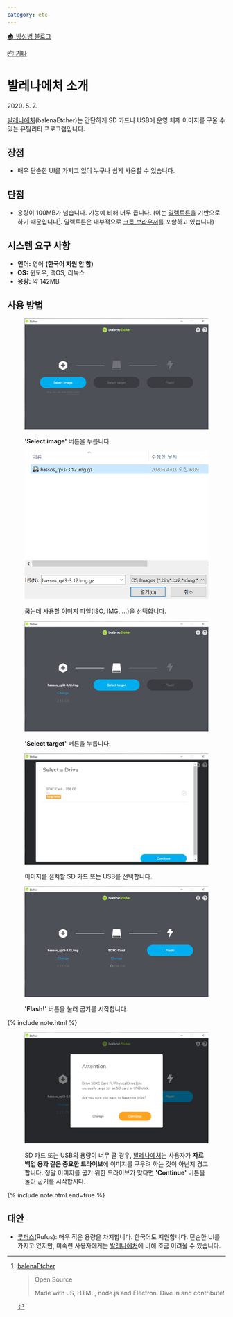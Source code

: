 ```yaml
---
category: etc
---
```


[🏠 방성범 블로그](/README.md)

[📦 기타](/etc.md)

# 발레나에처 소개

<time id="published" datetime="2020-05-07">2020. 5. 7.</time>

[발레나에처]\(balenaEtcher)는 간단하게 SD 카드나 USB에 운영 체제 이미지를 구울 수 있는 유틸리티 프로그램입니다.

[발레나에처]: https://www.balena.io/etcher/

## 장점

- 매우 단순한 UI를 가지고 있어 누구나 쉽게 사용할 수 있습니다.

## 단점

- 용량이 100MB가 넘습니다. 기능에 비해 너무 큽니다. (이는 [일렉트론](https://www.electronjs.org/)을 기반으로 하기 때문입니다[^electron]. 일렉트론은 내부적으로 [크롬 브라우저](https://www.google.com/chrome/)를 포함하고 있습니다)

[^electron]: [balenaEtcher](https://www.balena.io/etcher/)

    > Open Source
    >
    > Made with JS, HTML, node.js and Electron. Dive in and contribute!

## 시스템 요구 사항

- **언어:** 영어 **(한국어 지원 안 함)**
- **OS:** 윈도우, 맥OS, 리눅스
- **용량:** 약 142MB

## 사용 방법

<figure>

![](/assets/2020-05-07-balena-etcher-intro/balena-etcher-1.png)

<figcaption>

**'Select image'** 버튼을 누릅니다.

</figcaption>

</figure>

<figure>

![](/assets/2020-05-07-balena-etcher-intro/balena-etcher-2.png)

<figcaption>

굽는데 사용할 이미지 파일(ISO, IMG, ...)을 선택합니다.

</figcaption>

</figure>

<figure>

![](/assets/2020-05-07-balena-etcher-intro/balena-etcher-3.png)

<figcaption>

**'Select target'** 버튼을 누릅니다.

</figcaption>

</figure>

<figure>

![](/assets/2020-05-07-balena-etcher-intro/balena-etcher-4.png)

<figcaption>

이미지를 설치할 SD 카드 또는 USB를 선택합니다.

</figcaption>

</figure>

<figure>

![](/assets/2020-05-07-balena-etcher-intro/balena-etcher-5.png)

<figcaption>

**'Flash!'** 버튼을 눌러 굽기를 시작합니다.

</figcaption>

</figure>

{% include note.html %}

<figure>

![](/assets/2020-05-07-balena-etcher-intro/balena-etcher-6.png)

<figcaption>

SD 카드 또는 USB의 용량이 너무 클 경우, [발레나에처]는 사용자가 **자료 백업 용과 같은 중요한 드라이브**에 이미지를 구우려 하는 것이 아닌지 경고합니다. 정말 이미지를 굽기 위한 드라이브가 맞다면 **'Continue'** 버튼을 눌러 굽기를 시작합시다.

</figcaption>

</figure>

{% include note.html end=true %}

## 대안

- [루퍼스](https://rufus.ie/)(Rufus): 매우 적은 용량을 차지합니다. 한국어도 지원합니다. 단순한 UI를 가지고 있지만, 미숙련 사용자에게는 [발레나에처]에 비해 조금 어려울 수 있습니다.
